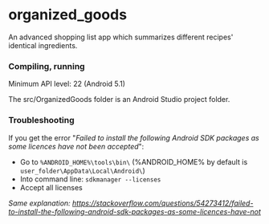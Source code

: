 # organized_goods
An advanced shopping list app which summarizes different recipes' identical ingredients.

### Compiling, running
Minimum API level: 22 (Android 5.1)

The src/OrganizedGoods folder is an Android Studio project folder.

### Troubleshooting
If you get the error "*Failed to install the following Android SDK packages as some licences have not been accepted*":
  * Go to `%ANDROID_HOME%\tools\bin\` (%ANDROID_HOME% by default is `user_folder\AppData\Local\Android\`)
  * Into command line: `sdkmanager --licenses`
  * Accept all licenses
  
  *Same explanation: https://stackoverflow.com/questions/54273412/failed-to-install-the-following-android-sdk-packages-as-some-licences-have-not*

